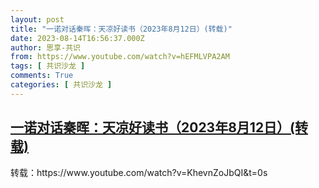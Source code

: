 ```yaml
---
layout: post
title: "一诺对话秦晖：天凉好读书（2023年8月12日）(转载)"
date: 2023-08-14T16:56:37.000Z
author: 思享-共识
from: https://www.youtube.com/watch?v=hEFMLVPA2AM
tags: [ 共识沙龙 ]
comments: True
categories: [ 共识沙龙 ]
---
```

<!--1692032197000-->
[一诺对话秦晖：天凉好读书（2023年8月12日）(转载)](https://www.youtube.com/watch?v=hEFMLVPA2AM)
------

<div>
转载：https://www.youtube.com/watch?v=KhevnZoJbQI&t=0s
</div>
